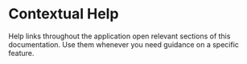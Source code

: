 # Contextual Help

Help links throughout the application open relevant sections of this documentation. Use them whenever you need guidance on a specific feature.
